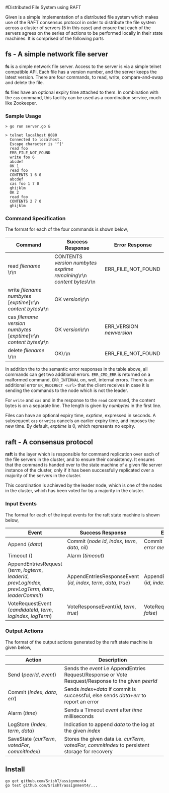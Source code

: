 #Distributed File System using RAFT

Given is a simple implementation of a distributed file system which makes use of the RAFT consensus protocol in order to distribute the file system across a cluster of servers (5 in this case) and ensure that each of the servers agrees on the series of actions to be performed locally in their state machines.
It is comprised of the following parts

## fs - A simple network file server

**fs** is a simple network file server. Access to the server is via a
simple telnet compatible API. Each file has a version number, and the server keeps the latest version. There are four commands, to read, write, compare-and-swap and delete the file.

**fs** files have an optional expiry time attached to them. In combination with the `cas` command, this facility can be used as a coordination service, much like Zookeeper.

### Sample Usage

```
> go run server.go & 

> telnet localhost 8080
  Connected to localhost.
  Escape character is '^]'
  read foo
  ERR_FILE_NOT_FOUND
  write foo 6
  abcdef
  OK 1
  read foo
  CONTENTS 1 6 0
  abcdef
  cas foo 1 7 0
  ghijklm
  OK 2
  read foo
  CONTENTS 2 7 0
  ghijklm
```

### Command Specification

The format for each of the four commands is shown below,  

| Command  | Success Response | Error Response
|----------|-----|----------|
|read _filename_ \r\n| CONTENTS _version_ _numbytes_ _exptime remaining_\r\n</br>_content bytes_\r\n </br>| ERR_FILE_NOT_FOUND
|write _filename_ _numbytes_ [_exptime_]\r\n</br>_content bytes_\r\n| OK _version_\r\n| |
|cas _filename_ _version_ _numbytes_ [_exptime_]\r\n</br>_content bytes_\r\n| OK _version_\r\n | ERR\_VERSION _newversion_
|delete _filename_ \r\n| OK\r\n | ERR_FILE_NOT_FOUND

In addition the to the semantic error responses in the table above, all commands can get two additional errors. `ERR_CMD_ERR` is returned on a malformed command, `ERR_INTERNAL` on, well, internal errors. There is an additional error `ER_REDIRECT <url>` that the client receives in case it is sending the commands to the node which is not the leader.

For `write` and `cas` and in the response to the `read` command, the content bytes is on a separate line. The length is given by _numbytes_ in the first line.

Files can have an optional expiry time, _exptime_, expressed in seconds. A subsequent `cas` or `write` cancels an earlier expiry time, and imposes the new time. By default, _exptime_ is 0, which represents no expiry. 


## raft - A consensus protocol

**raft** is the layer which is responsible for command replication over each of the file servers in the cluster, and to ensure their consistency. It ensures that the command is handed over to the state machine of a given file server instance of the cluster, only if it has been successfully replicated over a majority of the servers in the cluster.

This coordination is achieved by the leader node, which is one of the nodes in the cluster, which has been voted for by a majority in the cluster.

### Input Events

The format for each of the input events for the raft state machine is shown below,  

| Event  | Success Response | Error Response
|----------|-----|----------|
|Append (_data_) | Commit (_node id_, _index_, _term_, _data_, _nil_) | Commit (_node id_, -1, 0, _data_, _error message_)
|Timeout () | Alarm (_timeout_) |
|AppendEntriesRequest (_term_, _logterm_, _leaderId_, _prevLogIndex_, _prevLogTerm_, _data_, _leaderCommit_)| AppendEntriesResponseEvent (_id_, _index_, _term_, _data_, _true_) | AppendEntriesResponseEvent (_id_, _index_, _term_, _data_, _false_)
|VoteRequestEvent (_candidateId_, _term_, _logIndex_, _logTerm_) | VoteResponseEvent(_id_, _term_, _true_) | VoteRequestEvent(_id_, _term_, _false_)

### Output Actions

The format of the output actions generated by the raft state machine is given below,

| Action  | Description
|----------|-----|
|Send (_peerId_, _event_) | Sends the _event_ i.e AppendEntries Request/Response or Vote Resquest/Response to the given _peerId_ 
|Commit (_index_, _data_, _err_) | Sends _index_+_data_ if commit is successful, else sends _data_+_err_ to report an error
|Alarm (_time_) | Sends a Timeout _event_ after _time_ milliseconds
|LogStore (_index_, _term_, _data_) | Indication to append _data_ to the log at the given _index_
|SaveState (_curTerm_, _votedFor_, _commitIndex_) | Stores the given data i.e. _curTerm_, _votedFor_, _commitIndex_ to persistent storage for recovery


## Install

```
go get github.com/SrishT/assignment4
go test github.com/SrishT/assignment4/...
```
